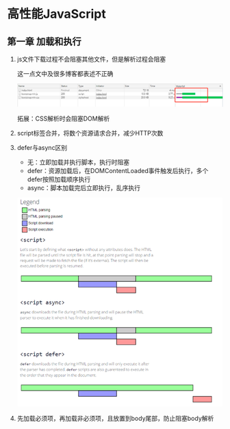 # 高性能JavaScript

## 第一章 加载和执行

1. js文件下载过程不会阻塞其他文件，但是解析过程会阻塞

    这一点文中及很多博客都表述不正确

    ![js不会阻塞文件下载](../img/High_Performance_JavaScript/js_block_download.png)

    拓展：CSS解析时会阻塞DOM解析

2. script标签合并，将数个资源请求合并，减少HTTP次数
3. defer与async区别
    * 无：立即加载并执行脚本，执行时阻塞
    * defer：资源加载后，在DOMContentLoaded事件触发后执行，多个defer按照加载顺序执行
    * async：脚本加载完后立即执行，乱序执行

    ![一图胜千言](../img/High_Performance_JavaScript/defer&async.png)

4. 先加载必须项，再加载非必须项，且放置到body尾部，防止阻塞body解析